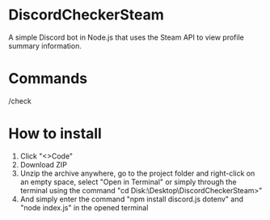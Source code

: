 # DiscordCheckerSteam
A simple Discord bot in Node.js that uses the Steam API to view profile summary information.

# Commands
/check <steamprofile>

# How to install
1. Click "<>Code"
2. Download ZIP
3. Unzip the archive anywhere, go to the project folder and right-click on an empty space, select "Open in Terminal" or simply through the terminal using the command "cd Disk:\Desktop\DiscordCheckerSteam>"
4. And simply enter the command "npm install discord.js dotenv" and "node index.js" in the opened terminal
